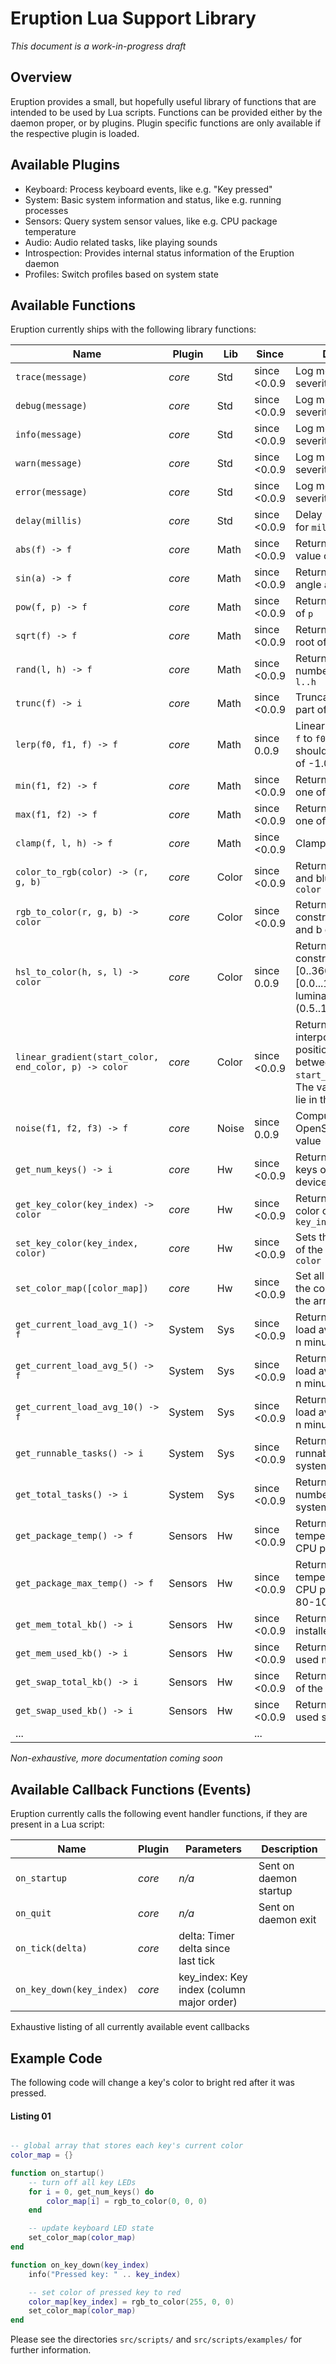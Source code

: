 # Eruption Lua Support Library

_This document is a work-in-progress draft_

## Overview

Eruption provides a small, but hopefully useful library of functions that are intended to be used by Lua scripts. Functions can be provided either by the daemon proper, or by plugins. Plugin specific functions are only available if the respective plugin is loaded.

## Available Plugins

* Keyboard: Process keyboard events, like e.g. "Key pressed"
* System: Basic system information and status, like e.g. running processes
* Sensors: Query system sensor values, like e.g. CPU package temperature
* Audio: Audio related tasks, like playing sounds
* Introspection: Provides internal status information of the Eruption daemon
* Profiles: Switch profiles based on system state

## Available Functions

Eruption currently ships with the following library functions:

| Name      | Plugin         | Lib | Since | Description                   |
| --------- | -------------- | ------ | ---- | ----------------------------- |
| `trace(message)`    | _core_  | Std  | since <0.0.9 | Log message with severity: `trace` |
| `debug(message)`    | _core_  | Std  | since <0.0.9 | Log message with severity: `debug` |
| `info(message)`    | _core_  | Std  | since <0.0.9 | Log message with severity: `info` |
| `warn(message)`    | _core_  | Std  | since <0.0.9 | Log message with severity: `warn` |
| `error(message)`    | _core_  | Std  | since <0.0.9 | Log message with severity: `error` |
| `delay(millis)`    | _core_  | Std  | since <0.0.9 | Delay script execution for `millis` milliseconds |
| `abs(f) -> f`    | _core_  | Math  | since <0.0.9 | Returns the absolute value of `f` |
| `sin(a) -> f`    | _core_  | Math  | since <0.0.9 | Returns the sine of angle `a` |
| `pow(f, p) -> f`    | _core_  | Math  | since <0.0.9 | Returns `f` to the power of `p` |
| `sqrt(f) -> f`    | _core_  | Math  | since <0.0.9 | Returns the square root of `f` |
| `rand(l, h) -> f`    | _core_  | Math  | since <0.0.9 | Returns a random number in the range `l..h` |
| `trunc(f) -> i`    | _core_  | Math  | since <0.0.9 | Truncate the fractional part of `f` |
| `lerp(f0, f1, f) -> f`    | _core_  | Math  | since 0.0.9 | Linear interpolation of `f` to `f0`..`f1`, where `f` should lie in the range of -1.0..+1.0 |
| `min(f1, f2) -> f`    | _core_  | Math  | since <0.0.9 | Returns the smaller one of the two values |
| `max(f1, f2) -> f`    | _core_  | Math  | since <0.0.9 | Returns the greater one of the two values |
| `clamp(f, l, h) -> f`    | _core_  | Math  | since <0.0.9 | Clamp `f` to range `l..h` |
| `color_to_rgb(color) -> (r, g, b)` | _core_  | Color | since <0.0.9 | Returns the red, green and blue component of `color` |  
| `rgb_to_color(r, g, b) -> color`    | _core_  | Color  | since <0.0.9 | Returns a color, constructed fom r, g and b components |
| `hsl_to_color(h, s, l) -> color`    | _core_  | Color  | since 0.0.9 | Returns a color, constructed fom hue [0..360), saturation [0.0...1.0] and luminance [0.0..0.5], (0.5..1.0] components |
| `linear_gradient(start_color, end_color, p) -> color`    | _core_  | Color  | since <0.0.9 | Returns the interpolated color at position `p` located between `start_color`..`end_color`. The value of `p` should lie in the range of 0..1 |
| `noise(f1, f2, f3) -> f`    | _core_  | Noise | since 0.0.9 | Computes an OpenSimplexNoise value |
| `get_num_keys() -> i`    | _core_  | Hw  | since <0.0.9 | Returns the number of keys of the connected device (Approx. 144) |
| `get_key_color(key_index) -> color`    | _core_  | Hw  | since <0.0.9 | Returns the current color of the key `key_index` |
| `set_key_color(key_index, color)`    | _core_  | Hw  | since <0.0.9 | Sets the current color of the key `key_index` to `color` |
| `set_color_map([color_map])`    | _core_  | Hw  | since <0.0.9 | Set all LEDs at once, to the colors specified in the array `color_map` |
| `get_current_load_avg_1() -> f`    | System  | Sys  | since <0.0.9 | Returns the system load average of the last n minutes |
| `get_current_load_avg_5() -> f`    | System  | Sys  | since <0.0.9 | Returns the system load average of the last n minutes |
| `get_current_load_avg_10() -> f`    | System  | Sys  | since <0.0.9 | Returns the system load average of the last n minutes |
| `get_runnable_tasks() -> i`    | System  | Sys  | since <0.0.9 | Returns the number of runnable tasks on the system |
| `get_total_tasks() -> i`    | System  | Sys  | since <0.0.9 | Returns the total number of tasks on the system |
| `get_package_temp() -> f`    | Sensors  | Hw  | since <0.0.9 | Returns the temperature of the CPU package |
| `get_package_max_temp() -> f`    | Sensors  | Hw  | since <0.0.9 | Returns the max. temperature of the CPU package. (Approx. 80-100°C) |
| `get_mem_total_kb() -> i`    | Sensors  | Hw  | since <0.0.9 | Returns the total installed memory size |
| `get_mem_used_kb() -> i`    | Sensors  | Hw  | since <0.0.9 | Returns the amount of used memory |
| `get_swap_total_kb() -> i`    | Sensors  | Hw  | since <0.0.9 | Returns the total size of the swap space |
| `get_swap_used_kb() -> i`    | Sensors  | Hw  | since <0.0.9 | Returns the amount of used swap space |
| ...    | |   | ... |
_Non-exhaustive, more documentation coming soon_

## Available Callback Functions (Events)

Eruption currently calls the following event handler functions, if they are present in a Lua script:

| Name        | Plugin  | Parameters | Description                   |
| ----------- | ------- | ------     | ----------------------------- |
| `on_startup`  | _core_  | _n/a_    | Sent on daemon startup |
| `on_quit`     | _core_  | _n/a_    | Sent on daemon exit |
| `on_tick(delta)`     | _core_  | delta: Timer delta since last tick |  |
| `on_key_down(key_index)` | _core_  | key_index: Key index (column major order) |  |
Exhaustive listing of all currently available event callbacks

## Example Code

The following code will change a key's color to bright red after it was pressed.

#### Listing 01
```lua

-- global array that stores each key's current color
color_map = {}

function on_startup()
    -- turn off all key LEDs
    for i = 0, get_num_keys() do
        color_map[i] = rgb_to_color(0, 0, 0)
    end

    -- update keyboard LED state
    set_color_map(color_map)
end

function on_key_down(key_index)
    info("Pressed key: " .. key_index)

    -- set color of pressed key to red
    color_map[key_index] = rgb_to_color(255, 0, 0)
    set_color_map(color_map)
end
```

Please see the directories `src/scripts/` and `src/scripts/examples/` for further information.
